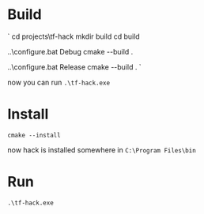 # Build

`
cd projects\tf-hack
mkdir build
cd build

..\configure.bat Debug
cmake --build .

..\configure.bat Release
cmake --build .
`

now you can run `.\tf-hack.exe`

# Install
`
cmake --install
`

now hack is installed somewhere in `C:\Program Files\bin`

# Run
`
.\tf-hack.exe
`
